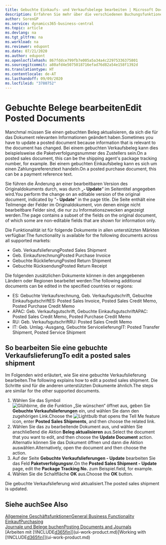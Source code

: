 ```yaml
---
title: Gebuchte Einkaufs- und Verkaufsbelege bearbeiten | Microsoft Docs
description: Erfahren Sie mehr über die verschiedenen Buchungsfunktionen zum Buchen von Einkaufsbelegen und wie Sie gebuchte Belege aktualisieren können.
author: SorenGP
ms.service: dynamics365-business-central
ms.topic: article
ms.devlang: na
ms.tgt_pltfrm: na
ms.workload: na
ms.reviewer: edupont
ms.date: 07/21/2020
ms.author: edupont
ms.openlocfilehash: 867fddce799fb7e005a5a34a4c22975336375801
ms.sourcegitcommit: a80afd4e5075018716efad76d82a54e158f1392d
ms.translationtype: HT
ms.contentlocale: de-AT
ms.lasthandoff: 09/09/2020
ms.locfileid: "3780752"
---
```

# <a name="edit-posted-documents"></a><span data-ttu-id="7f42e-103">Gebuchte Belege bearbeiten</span><span class="sxs-lookup"><span data-stu-id="7f42e-103">Edit Posted Documents</span></span>

<span data-ttu-id="7f42e-104">Manchmal müssen Sie einen gebuchten Beleg aktualisieren, da sich die für das Dokument relevanten Informationen geändert haben.</span><span class="sxs-lookup"><span data-stu-id="7f42e-104">Sometimes you have to update a posted document because information that is relevant to the document has changed.</span></span> <span data-ttu-id="7f42e-105">Bei einem gebuchten Verkaufsbeleg kann dies beispielsweise die Paketverfolgungsnummer des Zustellers sein.</span><span class="sxs-lookup"><span data-stu-id="7f42e-105">On a posted sales document, this can be the shipping agent's package tracking number, for example.</span></span> <span data-ttu-id="7f42e-106">Bei einem gebuchten Einkaufsbeleg kann es sich um einen Zahlungsreferenztext handeln.</span><span class="sxs-lookup"><span data-stu-id="7f42e-106">On a posted purchase document, this can be a payment reference text.</span></span>

<span data-ttu-id="7f42e-107">Sie führen die Änderung an einer bearbeitbaren Version des Originaldokuments durch, was durch „**- Update**“ im Seitentitel angegeben wird.</span><span class="sxs-lookup"><span data-stu-id="7f42e-107">You perform the change on an editable version of the original document, indicated by "**- Update**" in the page title.</span></span> <span data-ttu-id="7f42e-108">Die Seite enthält eine Teilmenge der Felder im Originaldokument, von denen einige nicht bearbeitbare Felder sind, die nur zu Informationszwecken angezeigt werden.</span><span class="sxs-lookup"><span data-stu-id="7f42e-108">The page contains a subset of the fields on the original document, of which some are non-editable fields that are shown for information only.</span></span>

<span data-ttu-id="7f42e-109">Die Funktionalität ist für folgende Dokumente in allen unterstützten Märkten verfügbar:</span><span class="sxs-lookup"><span data-stu-id="7f42e-109">The functionality is available for the following documents across all supported markets:</span></span>

- <span data-ttu-id="7f42e-110">Geb. Verkaufslieferung</span><span class="sxs-lookup"><span data-stu-id="7f42e-110">Posted Sales Shipment</span></span>
- <span data-ttu-id="7f42e-111">Geb. Einkaufsrechnung</span><span class="sxs-lookup"><span data-stu-id="7f42e-111">Posted Purchase Invoice</span></span>
- <span data-ttu-id="7f42e-112">Gebuchte Rücklieferung</span><span class="sxs-lookup"><span data-stu-id="7f42e-112">Posted Return Shipment</span></span>
- <span data-ttu-id="7f42e-113">Gebuchte Rücksendung</span><span class="sxs-lookup"><span data-stu-id="7f42e-113">Posted Return Receipt</span></span>

<span data-ttu-id="7f42e-114">Die folgenden zusätzlichen Dokumente können in den angegebenen Ländern oder Regionen bearbeitet werden:</span><span class="sxs-lookup"><span data-stu-id="7f42e-114">The following additional documents can be edited in the specified countries or regions:</span></span>

- <span data-ttu-id="7f42e-115">ES: Gebuchte Verkaufsrechnung, Geb. Verkaufsgutschrift, Gebuchte Einkaufsgutschrift</span><span class="sxs-lookup"><span data-stu-id="7f42e-115">ES: Posted Sales Invoice, Posted Sales Credit Memo, Posted Purchase Credit Memo</span></span>
- <span data-ttu-id="7f42e-116">APAC: Geb. Verkaufsgutschrift, Gebuchte Einkaufsgutschrift</span><span class="sxs-lookup"><span data-stu-id="7f42e-116">APAC: Posted Sales Credit Memo, Posted Purchase Credit Memo</span></span>
- <span data-ttu-id="7f42e-117">RU: Geb. Verkaufsgutschrift</span><span class="sxs-lookup"><span data-stu-id="7f42e-117">RU: Posted Sales Credit Memo</span></span>
- <span data-ttu-id="7f42e-118">IT: Geb. Umlag.-Ausgang, Gebuchte Servicelieferung</span><span class="sxs-lookup"><span data-stu-id="7f42e-118">IT: Posted Transfer Shipment, Posted Service Shipment</span></span>

## <a name="to-edit-a-posted-sales-shipment"></a><span data-ttu-id="7f42e-119">So bearbeiten Sie eine gebuchte Verkaufslieferung</span><span class="sxs-lookup"><span data-stu-id="7f42e-119">To edit a posted sales shipment</span></span>

<span data-ttu-id="7f42e-120">Im Folgenden wird erläutert, wie Sie eine gebuchte Verkaufslieferung bearbeiten.</span><span class="sxs-lookup"><span data-stu-id="7f42e-120">The following explains how to edit a posted sales shipment.</span></span> <span data-ttu-id="7f42e-121">Die Schritte sind für die anderen unterstützten Dokumente ähnlich.</span><span class="sxs-lookup"><span data-stu-id="7f42e-121">The steps are similar for the other supported documents.</span></span>

1. <span data-ttu-id="7f42e-122">Wählen Sie das Symbol ![Glühbirne, die die Funktion „Sie wünschen“ öffnet](media/ui-search/search_small.png "Tell Me-Funktion") aus, geben Sie **Gebuchte Verkaufslieferungen** ein, und wählen Sie dann den zugehörigen Link.</span><span class="sxs-lookup"><span data-stu-id="7f42e-122">Choose the ![Lightbulb that opens the Tell Me feature](media/ui-search/search_small.png "Tell me what you want to do") icon, enter **Posted Sales Shipments**, and then choose the related link.</span></span>
2. <span data-ttu-id="7f42e-123">Wählen Sie das zu bearbeitende Dokument aus, und wählen Sie anschließend die Aktion **Beleg aktualisieren** aus.</span><span class="sxs-lookup"><span data-stu-id="7f42e-123">Select the document that you want to edit, and then choose the **Update Document** action.</span></span> <span data-ttu-id="7f42e-124">Alternativ können Sie das Dokument öffnen und dann die Aktion auswählen.</span><span class="sxs-lookup"><span data-stu-id="7f42e-124">Alternatively, open the document and then choose the action.</span></span>
3. <span data-ttu-id="7f42e-125">Auf der Seite **Gebuchte Verkaufslieferungen - Update** bearbeiten Sie das Feld **Paketverfolgungsnr.**</span><span class="sxs-lookup"><span data-stu-id="7f42e-125">On the **Posted Sales Shipment - Update** page, edit the **Package Tracking No.**</span></span> <span data-ttu-id="7f42e-126">zum Beispiel.</span><span class="sxs-lookup"><span data-stu-id="7f42e-126">field, for example.</span></span>
4. <span data-ttu-id="7f42e-127">Wählen Sie die Schaltfläche **OK** aus.</span><span class="sxs-lookup"><span data-stu-id="7f42e-127">Choose the **OK** button.</span></span>

<span data-ttu-id="7f42e-128">Die gebuchte Verkaufslieferung wird aktualisiert.</span><span class="sxs-lookup"><span data-stu-id="7f42e-128">The posted sales shipment is updated.</span></span>

## <a name="see-also"></a><span data-ttu-id="7f42e-129">Siehe auch</span><span class="sxs-lookup"><span data-stu-id="7f42e-129">See Also</span></span>

[<span data-ttu-id="7f42e-130">Allgemeine Geschäftsfunktionen</span><span class="sxs-lookup"><span data-stu-id="7f42e-130">General Business Functionality</span></span>](ui-across-business-areas.md)  
[<span data-ttu-id="7f42e-131">Einkauf</span><span class="sxs-lookup"><span data-stu-id="7f42e-131">Purchasing</span></span>](purchasing-manage-purchasing.md)  
[<span data-ttu-id="7f42e-132">Journale und Belege buchen</span><span class="sxs-lookup"><span data-stu-id="7f42e-132">Posting Documents and Journals</span></span>](ui-post-documents-journals.md)  
<span data-ttu-id="7f42e-133">[Arbeiten mit [!INCLUDE[d365fin](includes/d365fin_md.md)]](ui-work-product.md)</span><span class="sxs-lookup"><span data-stu-id="7f42e-133">[Working with [!INCLUDE[d365fin](includes/d365fin_md.md)]](ui-work-product.md)</span></span>  
